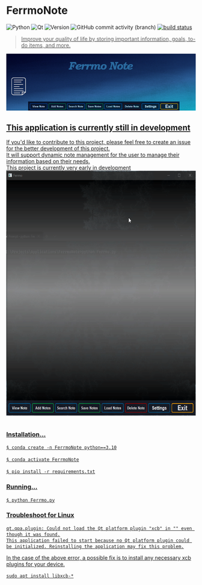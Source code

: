 # FerrmoNote
![Python](https://img.shields.io/badge/python-%2314354C.svg?style=for-the-badge&logo=python&logoColor=white) ![Qt](https://img.shields.io/badge/Qt-%23217346.svg?style=for-the-badge&logo=Qt&logoColor=white) ![Version](https://img.shields.io/static/v1?label=Version&message=0.1.5&labelColor=212121&color=ff422e&style=for-the-badge) ![GitHub commit activity (branch)](https://img.shields.io/github/commit-activity/t/ChilledFerrum/FerrmoNote)
<a href="https://circleci.com/gh/badges/shields/tree/master">
    <img src="https://img.shields.io/circleci/project/github/badges/shields/master" alt="build status"></a>
<a href="https://circleci.com/gh/badges/daily-tests">

> Improve your quality of life by storing important information, goals, to-do items, and more.

<p align="center">
    <img src="https://github.com/ChilledFerrum/FerrmoNote/blob/32cca807a42b3ba3f551c9a9a0f1300f78ee7dc5/assets/FerrmoNote_banner.png"/>
</p>

## This application is currently still in development
If you'd like to contribute to this project, please feel free to create an issue for the better development of this project. <br/>
It will support dynamic note management for the user to manage their information based on their needs. <br/>
This project is currently very early in development <br/>
<img src="FerrmoNote_intro.gif" style="display: block; margin: auto; width: 650px; height: 650px;"> <br/>


### Installation...
```commandline
$ conda create -n FerrmoNote python==3.10

$ conda activate FerrmoNote

$ pip install -r requirements.txt
```

### Running...
```commandline
$ python Ferrmo.py
```

### Troubleshoot for Linux <br/>
```
qt.qpa.plugin: Could not load the Qt platform plugin "xcb" in "" even though it was found.
This application failed to start because no Qt platform plugin could be initialized. Reinstalling the application may fix this problem.
```
In the case of the above error, a possible fix is to install any necessary xcb plugins for your device.
```
sudo apt install libxcb-*
```
